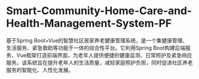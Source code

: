 # Smart-Community-Home-Care-and-Health-Management-System-PF
基于Spring Boot+Vue的智慧社区居家养老健康管理系统，是一个集健康管理、生活服务、紧急救助等功能于一体的综合性平台。它利用Spring Boot构建后端服务，Vue框架打造前端界面，为老年人提供便捷的健康监测、日常照护及紧急响应服务。该系统旨在提升老年人的生活质量，减轻家庭照护负担，同时促进社区养老服务的智能化、人性化发展。
